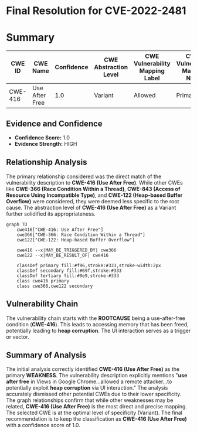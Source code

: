 # Final Resolution for CVE-2022-2481

# Summary

| CWE ID | CWE Name | Confidence | CWE Abstraction Level | CWE Vulnerability Mapping Label | CWE-Vulnerability Mapping Notes |
|---|---|---|---|---|---|
| CWE-416 | Use After Free | 1.0 | Variant | Allowed | Primary CWE |

## Evidence and Confidence

*   **Confidence Score:** 1.0
*   **Evidence Strength:** HIGH

## Relationship Analysis
The primary relationship considered was the direct match of the vulnerability description to **CWE-416 (Use After Free)**. While other CWEs like **CWE-366 (Race Condition Within a Thread)**, **CWE-843 (Access of Resource Using Incompatible Type)**, and **CWE-122 (Heap-based Buffer Overflow)** were considered, they were deemed less specific to the root cause. The abstraction level of **CWE-416 (Use After Free)** as a Variant further solidified its appropriateness.

```mermaid
graph TD
    cwe416["CWE-416: Use After Free"]
    cwe366["CWE-366: Race Condition Within a Thread"]
    cwe122["CWE-122: Heap-based Buffer Overflow"]

    cwe416 --x|MAY_BE_TRIGGERED_BY| cwe366
    cwe122 --x|MAY_BE_RESULT_OF| cwe416

    classDef primary fill:#f96,stroke:#333,stroke-width:2px
    classDef secondary fill:#69f,stroke:#333
    classDef tertiary fill:#9e9,stroke:#333
    class cwe416 primary
    class cwe366,cwe122 secondary
```

## Vulnerability Chain
The vulnerability chain starts with the **ROOTCAUSE** being a use-after-free condition (**CWE-416**). This leads to accessing memory that has been freed, potentially leading to **heap corruption**. The UI interaction serves as a trigger or vector.

## Summary of Analysis
The initial analysis correctly identified **CWE-416 (Use After Free)** as the primary **WEAKNESS**. The vulnerability description explicitly mentions "**use after free** in Views in Google Chrome...allowed a remote attacker...to potentially exploit **heap corruption** via UI interaction." The analysis accurately dismissed other potential CWEs due to their lower specificity. The graph relationships confirm that while other weaknesses may be related, **CWE-416 (Use After Free)** is the most direct and precise mapping. The selected CWE is at the optimal level of specificity (Variant). The final recommendation is to keep the classification as **CWE-416 (Use After Free)** with a confidence score of 1.0.